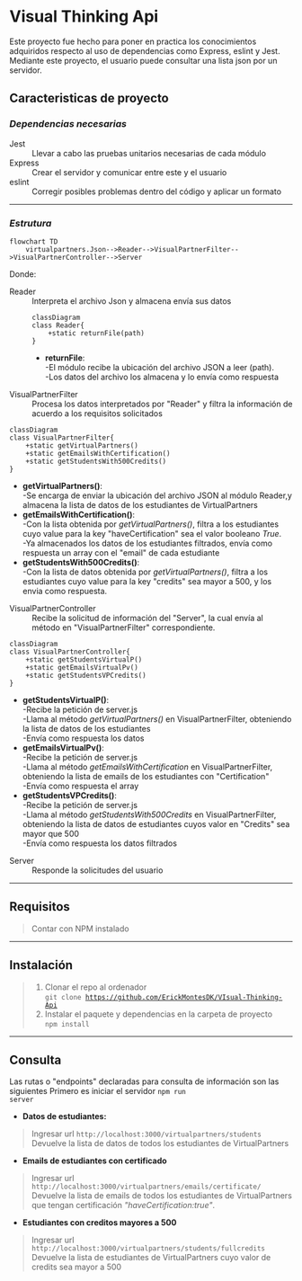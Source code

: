# Visual Thinking Api
Este proyecto fue hecho para poner en practica los conocimientos adquiridos respecto al uso de dependencias como Express, eslint y Jest.
Mediante este proyecto, el usuario puede consultar una lista json por un servidor. 

## Caracteristicas de proyecto

<i><h3>Dependencias necesarias</h3></i>

<dl>
    <dt>Jest</dt>
        <dd>Llevar a cabo las pruebas unitarios necesarias de cada módulo</dd>
    <dt>Express</dt>
        <dd>Crear el servidor y comunicar entre este y el usuario</dd>
    <dt>eslint</dt>
        <dd>Corregir posibles problemas dentro del código y aplicar un formato</dd>
</dl>
<hr>

<i><h3>Estrutura</h3></i>

```mermaid
flowchart TD
    virtualpartners.Json-->Reader-->VisualPartnerFilter-->VisualPartnerController-->Server
```
Donde:
<dl>
<dt>Reader</dt>
<dd>Interpreta el archivo Json y almacena envía sus datos

```mermaid
classDiagram
class Reader{
    +static returnFile(path)
}
```
* <b>returnFile</b>:<br>-El módulo recibe la ubicación del archivo JSON a leer (path).<br>-Los datos del archivo los almacena y lo envía como respuesta 
</dd>
<dt>VisualPartnerFilter</dt>
<dd>Procesa los datos interpretados por "Reader" y filtra la información de acuerdo a los requisitos solicitados</dd>

```mermaid
classDiagram
class VisualPartnerFilter{
    +static getVirtualPartners()
    +static getEmailsWithCertification()
    +static getStudentsWith500Credits()
}
```
* <b>getVirtualPartners()</b>:<br>-Se encarga de enviar la ubicación del archivo JSON al módulo Reader,y almacena la lista de datos de los estudiantes de VirtualPartners<br>
* <b>getEmailsWithCertification()</b>:<br>-Con la lista obtenida por <i>getVirtualPartners()</i>, filtra a los estudiantes cuyo value para la key "haveCertification" sea el valor booleano <i>True</i>.<br>-Ya almacenados los datos de los estudiantes filtrados, envía como respuesta un array con el "email" de cada estudiante<br>
* <b>getStudentsWith500Credits()</b>:<br>-Con la lista de datos obtenida por <i>getVirtualPartners()</i>, filtra a los estudiantes cuyo value para la key "credits" sea mayor a 500, y los envia como respuesta. 
</dd>


<dt>VisualPartnerController</dt>
<dd>Recibe la solicitud de información del "Server", la cual envía al método en "VisualPartnerFilter" correspondiente.</dd>

```mermaid
classDiagram
class VisualPartnerController{
    +static getStudentsVirtualP()
    +static getEmailsVirtualPv()
    +static getStudentsVPCredits()
}
```
* <b>getStudentsVirtualP()</b>:<br>-Recibe la petición de server.js<br>-Llama al método <i>getVirtualPartners()</i> en VisualPartnerFilter, obteniendo la lista de datos de los estudiantes <br>-Envía como respuesta los datos<br>
* <b>getEmailsVirtualPv()</b>:<br>-Recibe la petición de server.js<br>-Llama al método <i>getEmailsWithCertification</i> en VisualPartnerFilter, obteniendo la lista de emails de los estudiantes con "Certification"<br>-Envía como respuesta el array<br>
* <b>getStudentsVPCredits()</b>:<br>-Recibe la petición de server.js<br>-Llama al método <i>getStudentsWith500Credits</i> en VisualPartnerFilter, obteniendo la lista de datos de estudiantes cuyos valor en "Credits" sea mayor que 500<br>-Envía como respuesta los datos filtrados<br>
</dd>



<dt>Server</dt>
<dd>Responde la solicitudes del usuario
</dd>
</dl>

<hr>

## Requisitos
>Contar con NPM instalado
<hr>

## Instalación
>1) Clonar el repo al ordenador<br><code>git clone https://github.com/ErickMontesDK/VIsual-Thinking-Api </code>
>2) Instalar el paquete y dependencias en la carpeta de proyecto <br><code>npm install </code>
<hr>

## Consulta
Las rutas o "endpoints" declaradas para consulta de información son las siguientes
Primero es iniciar el servidor <code>npm run server</code>

* <b>Datos de estudiantes:</b>

> Ingresar url <code>http://localhost:3000/virtualpartners/students</code><br>
Devuelve la lista de datos de todos los estudiantes de VirtualPartners

* <b>Emails de estudiantes con certificado</b>

>Ingresar url <code>http://localhost:3000/virtualpartners/emails/certificate/</code><br>
Devuelve la lista de emails de todos los estudiantes de VirtualPartners que tengan certificación <i>"haveCertification:true"</i>.

* <b>Estudiantes con creditos mayores a 500</b>

>Ingresar url <code>http://localhost:3000/virtualpartners/students/fullcredits</code><br>
Devuelve la lista de estudiantes de VirtualPartners cuyo valor de credits sea mayor a 500




